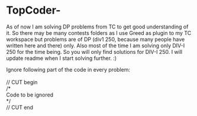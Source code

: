 # TopCoder-
As of now I am solving DP problems from TC to get good understanding of it. So there may be many contests folders as I use Greed as plugin to my TC workspace but problems are of DP (div1 250, because many people have written here and there) only. Also most of the time I am solving only DIV-I 250 for the time being. So you will only find solutions for DIV-I 250. I will update readme when I start solving further. :)

Ignore following part of the code in every problem:
<br /><br />
// CUT begin<br />
/*<br />
Code to be ignored<br />
*/<br />
// CUT end<br />
